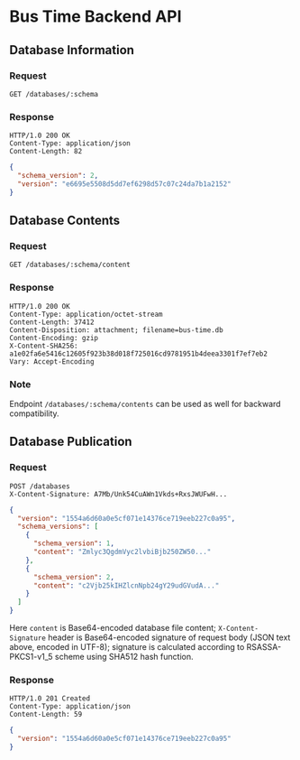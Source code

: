 # Bus Time Backend API

## Database Information

### Request

```http
GET /databases/:schema
```

### Response

```http
HTTP/1.0 200 OK
Content-Type: application/json
Content-Length: 82
```

```json
{
  "schema_version": 2,
  "version": "e6695e5508d5dd7ef6298d57c07c24da7b1a2152"
}
```

## Database Contents

### Request

```http
GET /databases/:schema/content
```

### Response

```http
HTTP/1.0 200 OK
Content-Type: application/octet-stream
Content-Length: 37412
Content-Disposition: attachment; filename=bus-time.db
Content-Encoding: gzip
X-Content-SHA256: a1e02fa6e5416c12605f923b38d018f725016cd9781951b4deea3301f7ef7eb2
Vary: Accept-Encoding
```

### Note

Endpoint `/databases/:schema/contents` can be used as well for
backward compatibility.

## Database Publication

### Request

```http
POST /databases
X-Content-Signature: A7Mb/Unk54CuAWn1Vkds+RxsJWUFwH...
```

```json
{
  "version": "1554a6d60a0e5cf071e14376ce719eeb227c0a95",
  "schema_versions": [
    {
      "schema_version": 1,
      "content": "Zmlyc3QgdmVyc2lvbiBjb250ZW50..."
    },
    {
      "schema_version": 2,
      "content": "c2Vjb25kIHZlcnNpb24gY29udGVudA..."
    }
  ]
}
```

Here `content` is Base64-encoded database file content;
`X-Content-Signature` header is Base64-encoded signature of
request body (JSON text above, encoded in UTF-8); signature
is calculated according to RSASSA-PKCS1-v1_5 scheme
using SHA512 hash function.

### Response

```http
HTTP/1.0 201 Created
Content-Type: application/json
Content-Length: 59
```

```json
{
  "version": "1554a6d60a0e5cf071e14376ce719eeb227c0a95"
}
```
